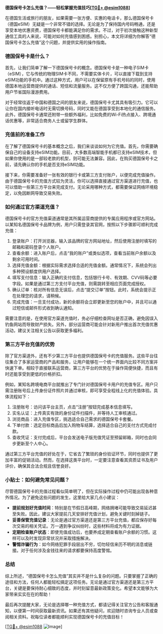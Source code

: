 **德国保号卡怎么充值？——轻松掌握充值技巧[[TG💪+ @esim1088](https://t.me/s/esim1088)]**

在德国生活或旅行的朋友，如果需要一张方便、实惠的电话卡，那么德国保号卡（德国eSIM）无疑是一个非常不错的选择。无论是为了保持国内号码畅通，还是享受本地优惠资费，德国保号卡都能满足你的需求。不过，对于初次接触这种新型通信工具的人来说，可能对如何充值感到困惑。别担心，本文将详细为你解答“德国保号卡怎么充值”这个问题，并提供实用的操作指南。

### 德国保号卡是什么？

首先，让我们简单了解一下德国保号卡的概念。德国保号卡是一种电子SIM卡（eSIM），它与传统的物理SIM卡不同，不需要实体卡片，可以直接下载到支持eSIM功能的手机中。通过这种方式，用户可以在保留原有手机号码的同时，使用德国本地运营商提供的通话、短信和流量服务。这不仅方便了跨国沟通，还能帮助用户节省国际漫游费用。

对于经常往返于中国和德国之间的朋友来说，德国保号卡尤其具有吸引力。它可以让你在国内接听电话时无需切换号码，同时又能在德国享受到本地化的通信服务。此外，德国保号卡通常还附带一些额外福利，比如免费的Wi-Fi热点接入、跨境通话优惠等，非常适合商务人士或留学生群体。

### 充值前的准备工作

在了解了德国保号卡的基本概念之后，我们来谈谈如何为它充值。首先，你需要确保自己的设备支持eSIM功能。目前，大多数高端智能手机都已支持eSIM技术，但如果你使用的是一部较老款的机型，则可能无法兼容。因此，在购买德国保号卡之前，请先确认你的手机是否支持eSIM功能。

接下来，你需要准备好一张有效的银行卡或第三方支付账户，以便完成充值操作。由于德国保号卡的充值方式较为灵活，你可以选择直接通过官方渠道进行充值，也可以借助一些第三方平台来完成支付。无论采用哪种方式，都需要保证网络环境稳定，以免因断网导致交易失败。

### 如何通过官方渠道充值？

德国保号卡的官方充值渠道通常是其所属运营商提供的专属应用程序或官方网站。以某知名德国保号卡品牌为例，用户只需登录其官网，按照以下步骤即可顺利完成充值：

1. 登录账户：打开浏览器，输入该品牌的官方网站地址，然后使用注册时填写的邮箱和密码登录个人账户。
2. 查看余额：进入账户后，点击“我的账户”或类似选项，查看当前账户余额以及剩余可用时间。
3. 选择充值金额：根据实际需求选择合适的充值金额。通常情况下，系统会列出多种预设额度供用户选择。
4. 填写支付信息：输入正确的支付信息，包括银行卡号、有效期、CVV码等必要字段。如果是通过第三方支付平台充值，则需跳转至相应页面完成授权。
5. 确认订单：核对所有信息无误后，点击“提交订单”按钮。此时，系统会提示正在处理您的请求，请稍候。
6. 完成充值：一旦支付成功，新的余额将会立即更新至您的账户中，并且可以通过短信或邮件形式收到确认通知。

需要注意的是，在使用官方渠道充值时，务必仔细检查网址是否正确，避免因误入钓鱼网站而导致财产损失。另外，部分运营商可能会针对新用户推出首次充值优惠活动，建议关注相关公告以获取更多福利。

### 第三方平台充值的优势

除了官方渠道外，还有不少第三方平台也提供德国保号卡的充值服务。这些平台往往集合了多家运营商的产品和服务，让用户能够在一个统一界面内比较不同方案并快速下单。相较于直接联系运营商，第三方平台的优势在于操作简便快捷，而且有时还能享受到更低的价格折扣。

例如，某知名跨境电商平台就推出了专门针对德国保号卡用户的充值专区。用户只需注册账号后上传身份证件照片并通过审核，即可享受全程线上化的充值体验。具体流程如下：

1. 注册账号：访问该平台主页，点击“注册”按钮完成基本信息填写。
2. 实名认证：上传真实有效的身份证件扫描件，并等待人工审核通过。
3. 浏览商品：进入充值专区，挑选适合自己需求的德国保号卡套餐。
4. 下单付款：选定目标商品后加入购物车结算，选择适合自己的支付方式完成付款。
5. 查收凭证：支付完成后，平台会发送电子版充值凭证至预留邮箱，同时也会同步更新至个人中心。

通过第三方平台充值的好处在于，它省去了繁琐的身份验证环节，同时也提供了更加丰富的促销活动。然而，在选择这类平台时，一定要注意查看其资质证书及用户评价，确保其合法合规且信誉良好。

### 小贴士：如何避免常见问题？

尽管德国保号卡的充值过程看似简单明了，但在实际操作过程中仍可能出现各种意外情况。为了避免这些问题的发生，这里给大家几点小建议：

- **提前规划好充值时间**：特别是在节假日高峰期，网络拥堵可能导致交易延迟甚至失败。因此，建议大家提前几天安排好充值计划，避免关键时刻掉链子。
- **妥善保管充值记录**：无论是通过官方渠道还是第三方平台充值，都应保存好每次交易的相关凭证。万一遇到争议纠纷时，这些材料将成为有力证据。
- **定期检查账户状态**：即使充值成功后，也要养成定期查看账户余额的习惯。这样可以及时发现异常状况并采取措施解决。
- **警惕诈骗行为**：如今网络犯罪手段层出不穷，切勿轻信来历不明的消息或链接。对于任何涉及金钱往来的请求都要保持高度警惕。

### 总结

综上所述，“德国保号卡怎么充值”其实并不是什么复杂的问题。只要掌握了正确的途径和方法，任何人都能轻松搞定这项任务。无论是通过官方渠道还是第三方平台，关键是要保持耐心细致的态度，并时刻留意最新政策变化。希望本文能够为大家带来实实在在的帮助！

最后再次提醒大家，无论是选择哪一种充值方式，都请记得关注官方公告和客服通知，以便第一时间获取最新资讯。如果还有其他疑问，欢迎随时咨询专业人员或查阅相关资料。祝每位读者都能顺利实现德国保号卡的充值目标！

[[TG💪+ @esim1088](https://t.me/s/esim1088) ![Image](https://i.postimg.cc/4NQfJmqS/Snipaste-2025-05-13-00-14-12.png)]
